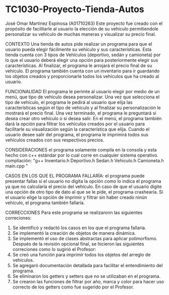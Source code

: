 # TC1030-Proyecto-Tienda-Autos
José Omar Martínez Espinosa (A01710263) Este proyecto fue creado con el propósito de facilitarle al usuario la elección de su vehículo permitiendole personalizar su vehículo de muchas maneras y visualizar su precio final. 

CONTEXTO Una tienda de autos pide realizar un programa para que el usuario pueda elegir fácilmente su vehículo y sus características. Esta tienda cuenta con 3 tipos de Vehículos (deportivo, sedán y camioneta) por lo que el usuario deberá elegir una opción para posteriormente elegir sus características. Al finalizar, el programa le arrojará el precio final de su vehículo. El programa también cuenta con un inventario para ir guardando los objetos creados y proporcionarle todos los vehículos que ha creado al usuario.

FUNCIONALIDAD El programa le perimte al usuario elegir por medio de un menú, que tipo de vehículo desea personalizar. Una vez que selecciona el tipo de vehículo, el programa le pedirá al usuario que elija las características según el tipo de vehículo y al finalizar su personalización le mostrará el precio final. Una vez terminado, el programa le preguntará si desea crear otro vehículo o si desea salir. En el menú, el programa también dará la opción para filtrar los vehículos creados por el usuario para facilitarle su visualización según la caracteristica que elija. Cuando el usuario desee salir del programa, el programa le imprimirá todos sus vehículos creados con sus respectivos precios.

CONSIDERACIONES el programa solamente compila en la consola y esta hecho con c++ estándar por lo cual corre en cualquier sistema operativo. compliación: "g++ Inventario.h Deportivo.h Sedan.h Vehiculo.h Camioneta.h main.cpp "

CASOS EN LOS QUE EL PROGRAMA FALLARÍA: el programa puede presentar fallas si el usuario no digita la opción como lo indica el programa ya que no calcularía el precio del vehículo. En caso de que el usuario digite una opción de otro tipo de dato al que se le pide, el programa crashearía. Si el usuario elige la opción de imprimir y filtrar sin haber creado ninún vehículo, el programa también fallaría.

CORRECCIONES Para este programa se realizaronn las siguientes correciones:
1. Se identificó y redactó los casos en los que el programa fallaría.
2. Se implementó la creación de objetos de manera dinámica.
3. Se implementó el uso de clases abstractas para aplicar polimorfismo.
Después de la revisión opcional final, se hicieron las siguientes correciones como lo sugirió el Profesor:
1. Se creó una función para imprimir todos los objetos del arreglo de vehículos.
2. Se agregaró documentación detallada para facilitar el entendimiento del programa.
3. Se eliminaron los getters y setters que no se utilizaban en el programa.
4. Se crearon las funciones de filtrar por año, marca y color para hacer uso correcto de los getters como fue sugerido por el Profesor.
